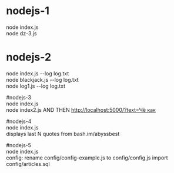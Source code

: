 # nodejs-1<br />
node index.js<br />
node dz-3.js<br />

# nodejs-2<br />
node index.js --log log.txt<br />
node blackjack.js --log log.txt<br />
node log1.js --log log.txt<br />

#nodejs-3<br />
node index.js<br />
node index2.js AND THEN <a href="http://localhost:5000/?text=Чё как">http://localhost:5000/?text=Чё как</a>

#nodejs-4<br />
node index.js<br />
displays last N quotes from bash.im/abyssbest

#nodejs-5<br />
node index.js<br />
config: rename config/config-example.js to config/config.js
import config/articles.sql